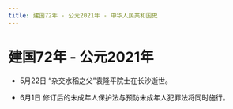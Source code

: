 ```yaml
---
title: 建国72年 - 公元2021年 - 中华人民共和国史
---
```


# 建国72年 - 公元2021年

+ 5月22日 “杂交水稻之父”袁隆平院士在长沙逝世。

+ 6月1日 修订后的未成年人保护法与预防未成年人犯罪法将同时施行。